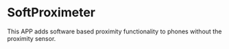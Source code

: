 # SoftProximeter
This APP adds software based proximity functionality to phones without the proximity sensor.
